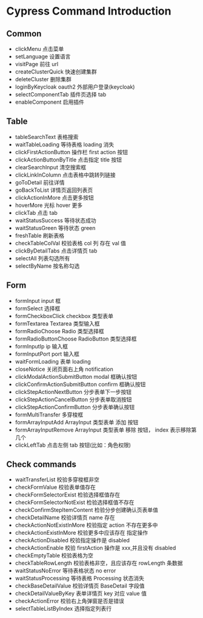 # Cypress Command Introduction

## Common

- clickMenu 点击菜单
- setLanguage 设置语言
- visitPage 前往 url
- createClusterQuick 快速创建集群
- deleteCluster 删除集群
- loginByKeycloak oauth2 外部用户登录(keycloak)
- selectComponentTab 插件页选择 tab
- enableComponent 启用插件

## Table

- tableSearchText 表格搜索
- waitTableLoading 等待表格 loading 消失
- clickFirstActionButton 操作栏 first action 按钮
- clickActionButtonByTitle 点击指定 title 按钮
- clearSearchInput 清空搜索框
- clickLinkInColumn 点击表格中跳转列链接
- goToDetail 前往详情
- goBackToList 详情页返回列表页
- clickActionInMore 点击更多按钮
- hoverMore 光标 hover 更多
- clickTab 点击 tab
- waitStatusSuccess 等待状态成功
- waitStatusGreen 等待状态 green
- freshTable 刷新表格
- checkTableColVal 校验表格 col 列 存在 val 值
- clickByDetailTabs 点击详情页 tab
- selectAll 列表勾选所有
- selectByName 按名称勾选

## Form

- formInput input 框
- formSelect 选择框
- formCheckboxClick checkbox 类型表单
- formTextarea Textarea 类型输入框
- formRadioChoose Radio 类型选择框
- formRadioButtonChoose RadioButton 类型选择框
- formInputIp ip 输入框
- formInputPort port 输入框
- waitFormLoading 表单 loading
- closeNotice 关闭页面右上角 notification
- clickModalActionSubmitButton modal 框确认按钮
- clickConfirmActionSubmitButton confirm 框确认按钮
- clickStepActionNextButton 分步表单下一步按钮
- clickStepActionCancelButton 分步表单取消按钮
- clickStepActionConfirmButton 分步表单确认按钮
- formMultiTransfer 多穿梭框
- formArrayInputAdd ArrayInput 类型表单 添加 按钮
- formArrayInputRemove ArrayInput 类型表单 移除 按钮， index 表示移除第几个
- clickLeftTab 点击左侧 tab 按钮(比如：角色权限)

## Check commands

- waitTransferList 校验多穿梭框非空
- checkFormValue 校验表单值存在
- checkFormSelectorExist 检验选择框值存在
- checkFormSelectorNotExist 检验选择框值不存在
- checkConfirmStepItemContent 检验分步创建确认页表单值
- checkDetailName 校验详情页 name 存在
- checkActionNotExistInMore 校验指定 action 不存在更多中
- checkActionExistInMore 校验更多中应该存在 指定操作
- checkActionDisabled 校验指定操作是 disabled
- checkActionEnable 校验 firstAction 操作是 xxx,并且没有 disabled
- checkEmptyTable 校验表格为空
- checkTableRowLength 校验表格非空，且应该存在 rowLength 条数据
- waitStatusNoError 等待表格状态 no error
- waitStatusProcessing 等待表格 Processing 状态消失
- checkBaseDetailValue 校验详情页 BaseDetail 字段值
- checkDetailValueByKey 表单详情页 key 对应 value 值
- checkActionError 校验右上角弹窗是否是错误
- selectTableListByIndex 选择指定列表行
